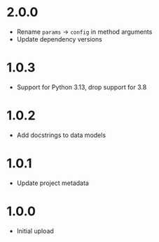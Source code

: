 # 2.0.0
- Rename `params` -> `config` in method arguments
- Update dependency versions

# 1.0.3
- Support for Python 3.13, drop support for 3.8

# 1.0.2
- Add docstrings to data models

# 1.0.1
- Update project metadata

# 1.0.0
- Initial upload
